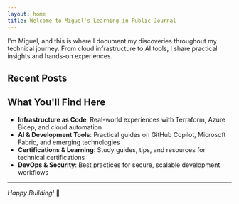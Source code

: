```yaml
---
layout: home
title: Welcome to Miguel's Learning in Public Journal
---
```


I'm Miguel, and this is where I document my discoveries throughout my technical journey. From cloud infrastructure to AI tools, I share practical insights and hands-on experiences.

## Recent Posts

<!-- Jekyll will automatically list your recent posts here -->

## What You'll Find Here

- **Infrastructure as Code**: Real-world experiences with Terraform, Azure Bicep, and cloud automation
- **AI & Development Tools**: Practical guides on GitHub Copilot, Microsoft Fabric, and emerging technologies  
- **Certifications & Learning**: Study guides, tips, and resources for technical certifications
- **DevOps & Security**: Best practices for secure, scalable development workflows

---

*Happy Building!* 🚀